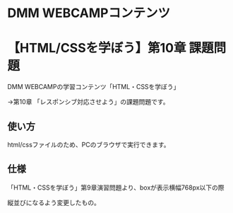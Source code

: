 # DMM WEBCAMPコンテンツ

# 【HTML/CSSを学ぼう】第10章 課題問題

DMM WEBCAMPの学習コンテンツ「HTML・CSSを学ぼう」

->第10章 「レスポンシブ対応させよう」の課題問題です。

## 使い方
html/cssファイルのため、PCのブラウザで実行できます。

## 仕様

「HTML・CSSを学ぼう」第9章演習問題より、boxが表示横幅768px以下の際

縦並びになるよう変更したもの。